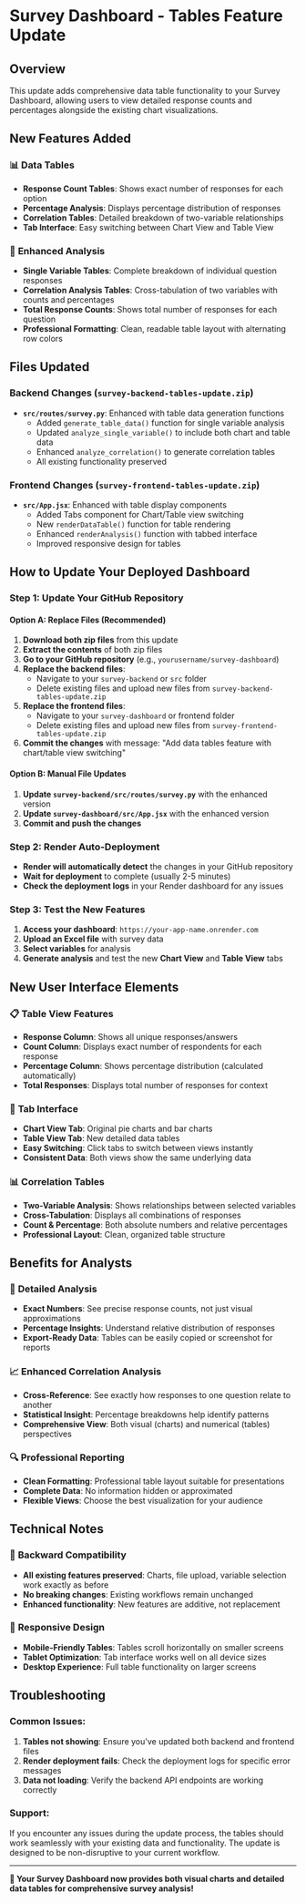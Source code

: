 # Survey Dashboard - Tables Feature Update

## Overview
This update adds comprehensive data table functionality to your Survey Dashboard, allowing users to view detailed response counts and percentages alongside the existing chart visualizations.

## New Features Added

### 📊 **Data Tables**
- **Response Count Tables**: Shows exact number of responses for each option
- **Percentage Analysis**: Displays percentage distribution of responses
- **Correlation Tables**: Detailed breakdown of two-variable relationships
- **Tab Interface**: Easy switching between Chart View and Table View

### 🎯 **Enhanced Analysis**
- **Single Variable Tables**: Complete breakdown of individual question responses
- **Correlation Analysis Tables**: Cross-tabulation of two variables with counts and percentages
- **Total Response Counts**: Shows total number of responses for each question
- **Professional Formatting**: Clean, readable table layout with alternating row colors

## Files Updated

### Backend Changes (`survey-backend-tables-update.zip`)
- **`src/routes/survey.py`**: Enhanced with table data generation functions
  - Added `generate_table_data()` function for single variable analysis
  - Updated `analyze_single_variable()` to include both chart and table data
  - Enhanced `analyze_correlation()` to generate correlation tables
  - All existing functionality preserved

### Frontend Changes (`survey-frontend-tables-update.zip`)
- **`src/App.jsx`**: Enhanced with table display components
  - Added Tabs component for Chart/Table view switching
  - New `renderDataTable()` function for table rendering
  - Enhanced `renderAnalysis()` function with tabbed interface
  - Improved responsive design for tables

## How to Update Your Deployed Dashboard

### Step 1: Update Your GitHub Repository

#### Option A: Replace Files (Recommended)
1. **Download both zip files** from this update
2. **Extract the contents** of both zip files
3. **Go to your GitHub repository** (e.g., `yourusername/survey-dashboard`)
4. **Replace the backend files**:
   - Navigate to your `survey-backend` or `src` folder
   - Delete existing files and upload new files from `survey-backend-tables-update.zip`
5. **Replace the frontend files**:
   - Navigate to your `survey-dashboard` or frontend folder
   - Delete existing files and upload new files from `survey-frontend-tables-update.zip`
6. **Commit the changes** with message: "Add data tables feature with chart/table view switching"

#### Option B: Manual File Updates
1. **Update `survey-backend/src/routes/survey.py`** with the enhanced version
2. **Update `survey-dashboard/src/App.jsx`** with the enhanced version
3. **Commit and push the changes**

### Step 2: Render Auto-Deployment
- **Render will automatically detect** the changes in your GitHub repository
- **Wait for deployment** to complete (usually 2-5 minutes)
- **Check the deployment logs** in your Render dashboard for any issues

### Step 3: Test the New Features
1. **Access your dashboard**: `https://your-app-name.onrender.com`
2. **Upload an Excel file** with survey data
3. **Select variables** for analysis
4. **Generate analysis** and test the new **Chart View** and **Table View** tabs

## New User Interface Elements

### 📋 **Table View Features**
- **Response Column**: Shows all unique responses/answers
- **Count Column**: Displays exact number of respondents for each response
- **Percentage Column**: Shows percentage distribution (calculated automatically)
- **Total Responses**: Displays total number of responses for context

### 🔄 **Tab Interface**
- **Chart View Tab**: Original pie charts and bar charts
- **Table View Tab**: New detailed data tables
- **Easy Switching**: Click tabs to switch between views instantly
- **Consistent Data**: Both views show the same underlying data

### 📊 **Correlation Tables**
- **Two-Variable Analysis**: Shows relationships between selected variables
- **Cross-Tabulation**: Displays all combinations of responses
- **Count & Percentage**: Both absolute numbers and relative percentages
- **Professional Layout**: Clean, organized table structure

## Benefits for Analysts

### 🎯 **Detailed Analysis**
- **Exact Numbers**: See precise response counts, not just visual approximations
- **Percentage Insights**: Understand relative distribution of responses
- **Export-Ready Data**: Tables can be easily copied or screenshot for reports

### 📈 **Enhanced Correlation Analysis**
- **Cross-Reference**: See exactly how responses to one question relate to another
- **Statistical Insight**: Percentage breakdowns help identify patterns
- **Comprehensive View**: Both visual (charts) and numerical (tables) perspectives

### 🔍 **Professional Reporting**
- **Clean Formatting**: Professional table layout suitable for presentations
- **Complete Data**: No information hidden or approximated
- **Flexible Views**: Choose the best visualization for your audience

## Technical Notes

### 🔧 **Backward Compatibility**
- **All existing features preserved**: Charts, file upload, variable selection work exactly as before
- **No breaking changes**: Existing workflows remain unchanged
- **Enhanced functionality**: New features are additive, not replacement

### 📱 **Responsive Design**
- **Mobile-Friendly Tables**: Tables scroll horizontally on smaller screens
- **Tablet Optimization**: Tab interface works well on all device sizes
- **Desktop Experience**: Full table functionality on larger screens

## Troubleshooting

### Common Issues:
1. **Tables not showing**: Ensure you've updated both backend and frontend files
2. **Render deployment fails**: Check the deployment logs for specific error messages
3. **Data not loading**: Verify the backend API endpoints are working correctly

### Support:
If you encounter any issues during the update process, the tables should work seamlessly with your existing data and functionality. The update is designed to be non-disruptive to your current workflow.

---

**🎉 Your Survey Dashboard now provides both visual charts and detailed data tables for comprehensive survey analysis!**

